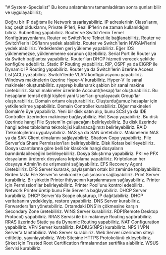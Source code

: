 "# System-Specialist" 
Bu konu anlatımlarını tamamladıktan sonra şunları bilir ve uygulayabiliriz;

Doğru bir IP dağıtımı ile Network tasarlayabiliriz.
IP adreslerinin Class'larını, kaç çeşit olduklarını, Private IP'leri, Real IP'lerin ne zaman kullanıldığını biliriz.
Subnetting yapabiliriz.
Router ve Switch'lerin Temel Konfigürasyonlarını.
Router ve Switch'lere Telnet ile bağlanabiliriz.
Router ve Switch'lerin IOS'larını yedek alabiliriz.
Router ve Switch'lerin NVRAM'lerini yedek alabiliriz.
Yedeklerden geri yükleme yapabiliriz.
Eğer IOS yüklenemezse, yüklenememe sorunun çözebiliriz.
Serial Port ile Router ya da Switch bağlantısı yapabiliriz.
Router'ları DHCP hizmeti verecek şekilde konfigüre edebiliriz.
Static IP Routing yapabiliriz.
RIP, OSPF ya da EIGRP ile Dynamic IP Routing yapabiliriz.
Router ya da Switch'lerin üzerine Access List(ACL) yazabiliriz.
Switch'lerde VLAN konfigürasyonu yapabiliriz.
Windows makinelerin üzerine Hyper-V kurabiliriz.
Hyper-V ile sanal makineler oluşturabiliriz.
sysprep kullanarak şablon bir sanal makine üretebiliriz.
Sanal makineler üzerinde Account(hesap)'lar oluşturabiliriz.
Bu hesapların temsil ettiği kişileri yani User'ları gruplayacak Group'lar oluşturabiliriz.
Domain ortamı oluşturabiliriz.
Oluşturduğumuz hesaplar için yetkilendirme yapabiliriz.
Domain Controller kurabiliriz.
Diğer makineleri Domain'e üye yapabiliriz.
Yeni bir disk satın alıp, bunu SCSI ya da IDE Controller üzerinden makineye bağlayabiliriz.
Hot Swap yapabiliriz.
Bu disk üzerinde hangi File System'in çalışacağını belirleyebiliriz.
Bu disk üzerinde hangi adres tablolama teknolojisi kullanacağımızı belirleyebiliriz.
RAID Tteknolojilerini uygulayabiliriz.
NAS ya da SAN üretebiliriz.
Makinelerin NAS ya da SAN Client olmalarını sağlayabiliriz.
Shadow Copy yapabiliriz.
File Server'da Share Permission'ları belirleyebiliriz.
Disk Kotası belirleyebiliriz.
Dosya uzantılarına göre belli bir klasörde hangi dosyaların barındırılabileceğini belirleyebiliriz.
Dosya Sıkıştırma yapabiliriz.
PKI ve PFX dosyalarını üreterek dosyalara kriptolama yapabiliriz.
Kriptolanan her dosyaya Admin'in de erişmesini sağlayabiliriz.
EFS Recovery Agent üretebiliriz.
DFS Server kurarak, paylaşımları ortak bir zeminde toplayabiliriz.
Birden fazla File Server'ın senkronize çalışmasını sağlayabiliriz.
Print Server kurabiliriz.
Bir şirketin Printer ihtiyacının karşılanmasını sağlayabiliriz.
Printer için Permission'lar belirleyebiliriz.
Printer Pool'unu kontrol edebiliriz.
Network Printer üretip bunu File Server'a bağlayabiliriz.
DHCP Server kurabiliriz.
DHCP Server'da Scope oluşturup, IP dağıttabiliriz.
DHCP veritabanını yedekleyip, restore yapabiliriz.
DNS Server kurabiliriz.
Forwarders'ları yönetebiliriz.
Ortamdaki DNS'in çökmesine karşın Secondary Zone üretebiliriz.
WINS Server kurabiliriz.
RDP(Remote Desktop Protocol) yapabiliriz.
RRAS Servisi ile bir makineye Routing yaptırabiliriz.
RRAS üzerinde Static ya da Dynamic Routing yapabiliriz.
NAT Configuration yapabiliriz.
VPN Server kurabiliriz.
RADIUS(NPS) kurabiliriz.
NPS'i VPN Server'a tanıtabiliriz.
Web Server kurabiliriz.
Web Server üzerinden siteyi editletip, yayınlayabiliriz.
Web Sitesine HTTPS Protokolünü ekleyebiliriz.
Şirket için Trusted Root Certification firmalarından sertifika alabiliriz.
WSUS Servisi kurabiliriz.


